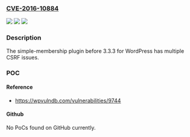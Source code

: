 ### [CVE-2016-10884](https://cve.mitre.org/cgi-bin/cvename.cgi?name=CVE-2016-10884)
![](https://img.shields.io/static/v1?label=Product&message=n%2Fa&color=blue)
![](https://img.shields.io/static/v1?label=Version&message=n%2Fa&color=blue)
![](https://img.shields.io/static/v1?label=Vulnerability&message=n%2Fa&color=brighgreen)

### Description

The simple-membership plugin before 3.3.3 for WordPress has multiple CSRF issues.

### POC

#### Reference
- https://wpvulndb.com/vulnerabilities/9744

#### Github
No PoCs found on GitHub currently.

